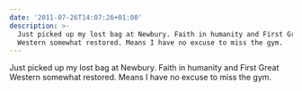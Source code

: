 ```yaml
---
date: '2011-07-26T14:07:26+01:00'
description: >-
  Just picked up my lost bag at Newbury. Faith in humanity and First Great
  Western somewhat restored. Means I have no excuse to miss the gym.
---
```

Just picked up my lost bag at Newbury. Faith in humanity and First Great Western somewhat restored. Means I have no excuse to miss the gym.
